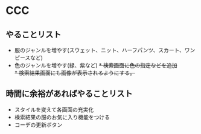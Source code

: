 # CCC

## やることリスト
* 服のジャンルを増やす(スウェット、ニット、ハーフパンツ、スカート、ワンピースなど)
* 色のジャンルを増やす(緑、紫など)
~~* 検索画面に色の指定などを追加~~    
~~* 検索結果画面にも画像が表示されるようにする。~~  


## 時間に余裕があればやることリスト
* スタイルを変えて各画面の充実化
* 検索結果の服のお気に入り機能をつける
* コーデの更新ボタン